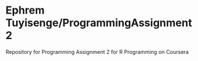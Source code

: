 # Ephrem Tuyisenge/ProgrammingAssignment2 
Repository for Programming Assignment 2 for R Programming on Coursera

